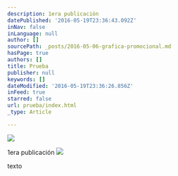 ```yaml
---
description: 1era publicación
datePublished: '2016-05-19T23:36:43.092Z'
inNav: false
inLanguage: null
author: []
sourcePath: _posts/2016-05-06-grafica-promocional.md
hasPage: true
authors: []
title: Prueba
publisher: null
keywords: []
dateModified: '2016-05-19T23:36:26.856Z'
inFeed: true
starred: false
url: prueba/index.html
_type: Article

---
```

![](https://the-grid-user-content.s3-us-west-2.amazonaws.com/3d314fc6-4c96-435e-83dd-da7e5f20393a.jpg)

1era publicación
![](https://the-grid-user-content.s3-us-west-2.amazonaws.com/0130de31-7295-42c4-b993-a974f9aeff2e.png)

texto